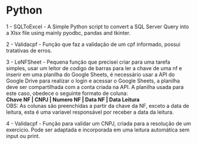 # Python

1 - SQLToExcel - A Simple Python script to convert a SQL Server Query into a Xlsx file using mainly pyodbc, pandas and tkinter.

2 - Validacpf - Função que faz a validação de um cpf informado, possui tratativas de erros.

3 - LeNFSheet - Pequena função que precisei criar para uma tarefa simples, usar um leitor de codigo de barras para ler a chave de uma nf e inserir em uma planilha do Google Sheets, é necessário usar a API do Google Drive para realizar o login e acessar o Google Sheets, a planilha deve ser compartilhada com a conta criada na API.
A planilha usada para este caso, obedece o seguinte formato de coluna:
<br><b>Chave NF | CNPJ | Numero NF | Data NF | Data Leitura</b>
<br>OBS: As colunas são preenchidas a partir da chave da NF, exceto a data de leitura, esta é uma variavel responsável por receber a data da leitura.

4 - Validacpf - Função para validar um CNPJ, criada para a resolução de um exercicio. Pode ser adaptada e incorporada em uma leitura automática sem input ou print.
